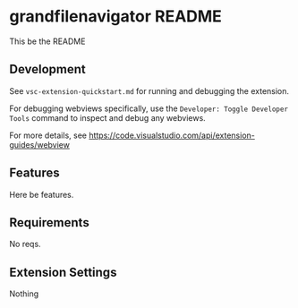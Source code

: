 # grandfilenavigator README

This be the README

## Development

See `vsc-extension-quickstart.md` for running and debugging the extension.

For debugging webviews specifically, use the `Developer: Toggle Developer Tools` command to inspect and debug any webviews.

For more details, see https://code.visualstudio.com/api/extension-guides/webview

## Features

Here be features.

## Requirements

No reqs.

## Extension Settings

Nothing
